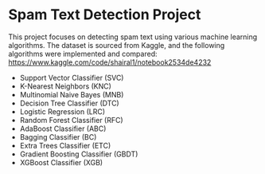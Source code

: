 
# Spam Text Detection Project

This project focuses on detecting spam text using various machine learning algorithms. The dataset is sourced from Kaggle, and the following algorithms were implemented and compared:
https://www.kaggle.com/code/shairal1/notebook2534de4232 

- Support Vector Classifier (SVC)
- K-Nearest Neighbors (KNC)
- Multinomial Naive Bayes (MNB)
- Decision Tree Classifier (DTC)
- Logistic Regression (LRC)
- Random Forest Classifier (RFC)
- AdaBoost Classifier (ABC)
- Bagging Classifier (BC)
- Extra Trees Classifier (ETC)
- Gradient Boosting Classifier (GBDT)
- XGBoost Classifier (XGB)
